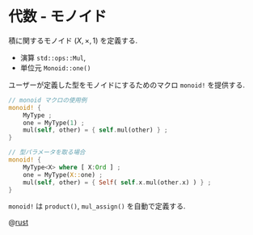 # 代数 - モノイド

積に関するモノイド $(X, \times, 1)$ を定義する.

- 演算 `std::ops::Mul`,
- 単位元 `Monoid::one()`

ユーザーが定義した型をモノイドにするためのマクロ `monoid!` を提供する.

```rust
// monoid マクロの使用例
monoid! {
    MyType ;
    one = MyType(1) ;
    mul(self, other) = { self.mul(other) } ;
}

// 型パラメータを取る場合
monoid! {
    MyType<X> where [ X:Ord ] ;
    one = MyType(X::one) ;
    mul(self, other) = { Self( self.x.mul(other.x) ) } ;
}
```

`monoid!` は `product()`, `mul_assign()` を自動で定義する.

@[rust](procon-rs/src/algebra/monoid.rs)
